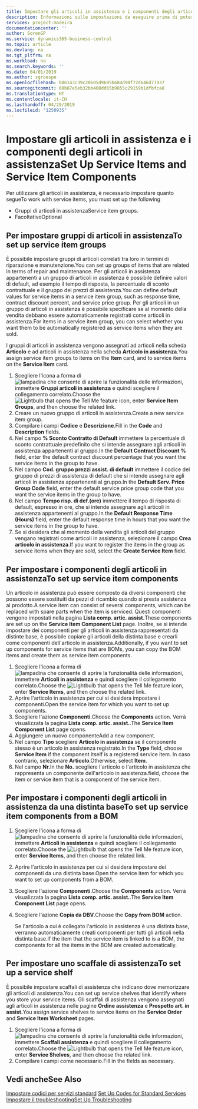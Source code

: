 ```yaml
---
title: Impostare gli articoli in assistenza e i componenti degli articoli in assistenza | Documenti Microsoft
description: Informazioni sulle impostazioni da eseguire prima di poter utilizzare gli articoli di assistenza, inclusi i valori di default, ad esempio il tempo di risposta, la percentuale di sconto contrattuale e il gruppo dei prezzi di assistenza.
services: project-madeira
documentationcenter: ''
author: SorenGP
ms.service: dynamics365-business-central
ms.topic: article
ms.devlang: na
ms.tgt_pltfrm: na
ms.workload: na
ms.search.keywords: ''
ms.date: 04/01/2019
ms.author: sgroespe
ms.openlocfilehash: b86143c39c20605d9695b684d90f72d646d77937
ms.sourcegitcommit: 60b87e5eb32bb408dd65b9855c29159b1dfbfca8
ms.translationtype: HT
ms.contentlocale: it-CH
ms.lasthandoff: 04/29/2019
ms.locfileid: "1250935"
---
```

# <a name="set-up-service-items-and-service-item-components"></a><span data-ttu-id="ba156-103">Impostare gli articoli in assistenza e i componenti degli articoli in assistenza</span><span class="sxs-lookup"><span data-stu-id="ba156-103">Set Up Service Items and Service Item Components</span></span>
<span data-ttu-id="ba156-104">Per utilizzare gli articoli in assistenza, è necessario impostare quanto segue</span><span class="sxs-lookup"><span data-stu-id="ba156-104">To work with service items, you must set up the following</span></span>

* <span data-ttu-id="ba156-105">Gruppi di articoli in assistenza</span><span class="sxs-lookup"><span data-stu-id="ba156-105">Service item groups.</span></span>
* <span data-ttu-id="ba156-106">Facoltativo</span><span class="sxs-lookup"><span data-stu-id="ba156-106">Optional</span></span>

## <a name="to-set-up-service-item-groups"></a><span data-ttu-id="ba156-107">Per impostare gruppi di articoli in assistenza</span><span class="sxs-lookup"><span data-stu-id="ba156-107">To set up service item groups</span></span>
<span data-ttu-id="ba156-108">È possibile impostare gruppi di articoli correlati tra loro in termini di riparazione e manutenzione.</span><span class="sxs-lookup"><span data-stu-id="ba156-108">You can set up groups of items that are related in terms of repair and maintenance.</span></span> <span data-ttu-id="ba156-109">Per gli articoli in assistenza appartenenti a un gruppo di articoli in assistenza è possibile definire valori di default, ad esempio il tempo di risposta, la percentuale di sconto contrattuale e il gruppo dei prezzi di assistenza.</span><span class="sxs-lookup"><span data-stu-id="ba156-109">You can define default values for service items in a service item group, such as response time, contract discount percent, and service price group.</span></span> <span data-ttu-id="ba156-110">Per gli articoli in un gruppo di articoli in assistenza è possibile specificare se al momento della vendita debbano essere automaticamente registrati come articoli in assistenza.</span><span class="sxs-lookup"><span data-stu-id="ba156-110">For items in a service item group, you can select whether you want them to be automatically registered as service items when they are sold.</span></span>  

<span data-ttu-id="ba156-111">I gruppi di articoli in assistenza vengono assegnati ad articoli nella scheda **Articolo** e ad articoli in assistenza nella scheda **Articolo in assistenza**.</span><span class="sxs-lookup"><span data-stu-id="ba156-111">You assign service item groups to items on the **Item** card, and to service items on the **Service Item** card.</span></span>  

1. <span data-ttu-id="ba156-112">Scegliere l'icona a forma di ![lampadina che consente di aprire la funzionalità delle informazioni](media/ui-search/search_small.png "Informazioni sull'operazione che si desidera eseguire"), immettere **Gruppi articoli in assistenza** e quindi scegliere il collegamento correlato.</span><span class="sxs-lookup"><span data-stu-id="ba156-112">Choose the ![Lightbulb that opens the Tell Me feature](media/ui-search/search_small.png "Tell me what you want to do") icon, enter **Service Item Groups**, and then choose the related link.</span></span>  
2. <span data-ttu-id="ba156-113">Creare un nuovo gruppo di articoli in assistenza.</span><span class="sxs-lookup"><span data-stu-id="ba156-113">Create a new service item group.</span></span>  
3. <span data-ttu-id="ba156-114">Compilare i campi **Codice** e **Descrizione**.</span><span class="sxs-lookup"><span data-stu-id="ba156-114">Fill in the **Code** and **Description** fields.</span></span>  
4. <span data-ttu-id="ba156-115">Nel campo **% Sconto Contratto di Default** immettere la percentuale di sconto contrattuale predefinito che si intende assegnare agli articoli in assistenza appartenenti al gruppo.</span><span class="sxs-lookup"><span data-stu-id="ba156-115">In the **Default Contract Discount %** field, enter the default contract discount percentage that you want the service items in the group to have.</span></span>  
5. <span data-ttu-id="ba156-116">Nel campo **Cod. gruppo prezzi assist. di default** immettere il codice del gruppo di prezzi di assistenza di default che si intende assegnare agli articoli in assistenza appartenenti al gruppo.</span><span class="sxs-lookup"><span data-stu-id="ba156-116">In the **Default Serv. Price Group Code** field, enter the default service price group code that you want the service items in the group to have.</span></span>  
6. <span data-ttu-id="ba156-117">Nel campo **Tempo risp. di def.(ore)** immettere il tempo di risposta di default, espresso in ore, che si intende assegnare agli articoli in assistenza appartenenti al gruppo.</span><span class="sxs-lookup"><span data-stu-id="ba156-117">In the **Default Response Time (Hours)** field, enter the default response time in hours that you want the service items in the group to have.</span></span>  
7. <span data-ttu-id="ba156-118">Se si desidera che al momento della vendita gli articoli del gruppo vengano registrati come articoli in assistenza, selezionare il campo **Crea articolo in assistenza**.</span><span class="sxs-lookup"><span data-stu-id="ba156-118">If you want to register the items in the group as service items when they are sold, select the **Create Service Item** field.</span></span>  

## <a name="to-set-up-service-item-components"></a><span data-ttu-id="ba156-119">Per impostare i componenti degli articoli in assistenza</span><span class="sxs-lookup"><span data-stu-id="ba156-119">To set up service item components</span></span>
<span data-ttu-id="ba156-120">Un articolo in assistenza può essere composto da diversi componenti che possono essere sostituiti da pezzi di ricambio quando si presta assistenza al prodotto.</span><span class="sxs-lookup"><span data-stu-id="ba156-120">A service item can consist of several components, which can be replaced with spare parts when the item is serviced.</span></span> <span data-ttu-id="ba156-121">Questi componenti vengono impostati nella pagina **Lista comp. artic. assist.**</span><span class="sxs-lookup"><span data-stu-id="ba156-121">These components are set up on the **Service Item Component List** page.</span></span> <span data-ttu-id="ba156-122">Inoltre, se si intende impostare dei componenti per gli articoli in assistenza rappresentati da distinte base, è possibile copiare gli articoli della distinta base e crearli come componenti dell'articolo in assistenza.</span><span class="sxs-lookup"><span data-stu-id="ba156-122">Additionally, if you want to set up components for service items that are BOMs, you can copy the BOM items and create them as service item components.</span></span>

1. <span data-ttu-id="ba156-123">Scegliere l'icona a forma di ![lampadina che consente di aprire la funzionalità delle informazioni](media/ui-search/search_small.png "Informazioni sull'operazione che si desidera eseguire"), immettere **Articoli in assistenza** e quindi scegliere il collegamento correlato.</span><span class="sxs-lookup"><span data-stu-id="ba156-123">Choose the ![Lightbulb that opens the Tell Me feature](media/ui-search/search_small.png "Tell me what you want to do") icon, enter **Service Items**, and then choose the related link.</span></span>
2. <span data-ttu-id="ba156-124">Aprire l'articolo in assistenza per cui si desidera impostare i componenti.</span><span class="sxs-lookup"><span data-stu-id="ba156-124">Open the service item for which you want to set up components.</span></span>  
3. <span data-ttu-id="ba156-125">Scegliere l'azione **Componenti**.</span><span class="sxs-lookup"><span data-stu-id="ba156-125">Choose the **Components** action.</span></span> <span data-ttu-id="ba156-126">Verrà visualizzata la pagina **Lista comp. artic. assist.**.</span><span class="sxs-lookup"><span data-stu-id="ba156-126">The **Service Item Component List** page opens.</span></span>  
4. <span data-ttu-id="ba156-127">Aggiungere un nuovo componente</span><span class="sxs-lookup"><span data-stu-id="ba156-127">Add a new component.</span></span>  
5. <span data-ttu-id="ba156-128">Nel campo **Tipo** scegliere **Articolo in assistenza** se il componente stesso è un articolo in assistenza registrato.</span><span class="sxs-lookup"><span data-stu-id="ba156-128">In the **Type** field, choose **Service Item** if the component itself is a registered service item.</span></span> <span data-ttu-id="ba156-129">In caso contrario, selezionare **Articolo**.</span><span class="sxs-lookup"><span data-stu-id="ba156-129">Otherwise, select **Item**.</span></span>  
6. <span data-ttu-id="ba156-130">Nel campo **Nr.**</span><span class="sxs-lookup"><span data-stu-id="ba156-130">In the **No.**</span></span> <span data-ttu-id="ba156-131">scegliere l'articolo o l'articolo in assistenza che rappresenta un componente dell'articolo in assistenza.</span><span class="sxs-lookup"><span data-stu-id="ba156-131">field, choose the item or service item that is a component of the service item.</span></span>  

## <a name="to-set-up-service-item-components-from-a-bom"></a><span data-ttu-id="ba156-132">Per impostare i componenti degli articoli in assistenza da una distinta base</span><span class="sxs-lookup"><span data-stu-id="ba156-132">To set up service item components from a BOM</span></span>
1.  <span data-ttu-id="ba156-133">Scegliere l'icona a forma di ![lampadina che consente di aprire la funzionalità delle informazioni](media/ui-search/search_small.png "Informazioni sull'operazione che si desidera eseguire"), immettere **Articoli in assistenza** e quindi scegliere il collegamento correlato.</span><span class="sxs-lookup"><span data-stu-id="ba156-133">Choose the ![Lightbulb that opens the Tell Me feature](media/ui-search/search_small.png "Tell me what you want to do") icon, enter **Service Items**, and then choose the related link.</span></span>  
2. <span data-ttu-id="ba156-134">Aprire l'articolo in assistenza per cui si desidera impostare dei componenti da una distinta base.</span><span class="sxs-lookup"><span data-stu-id="ba156-134">Open the service item for which you want to set up components from a BOM.</span></span>  
3. <span data-ttu-id="ba156-135">Scegliere l'azione **Componenti**.</span><span class="sxs-lookup"><span data-stu-id="ba156-135">Choose the **Components** action.</span></span> <span data-ttu-id="ba156-136">Verrà visualizzata la pagina **Lista comp. artic. assist.**.</span><span class="sxs-lookup"><span data-stu-id="ba156-136">The **Service Item Component List** page opens.</span></span>  
4. <span data-ttu-id="ba156-137">Scegliere l'azione **Copia da DBV**.</span><span class="sxs-lookup"><span data-stu-id="ba156-137">Choose the **Copy from BOM** action.</span></span>  

    <span data-ttu-id="ba156-138">Se l'articolo a cui è collegato l'articolo in assistenza è una distinta base, verranno automaticamente creati componenti per tutti gli articoli nella distinta base.</span><span class="sxs-lookup"><span data-stu-id="ba156-138">If the item that the service item is linked to is a BOM, the components for all the items in the BOM are created automatically.</span></span>  

## <a name="to-set-up-a-service-shelf"></a><span data-ttu-id="ba156-139">Per impostare uno scaffale di assistenza</span><span class="sxs-lookup"><span data-stu-id="ba156-139">To set up a service shelf</span></span>
<span data-ttu-id="ba156-140">È possibile impostare scaffali di assistenza che indicano dove memorizzare gli articoli di assistenza.</span><span class="sxs-lookup"><span data-stu-id="ba156-140">You can set up service shelves that identify where you store your service items.</span></span> <span data-ttu-id="ba156-141">Gli scaffali di assistenza vengono assegnati agli articoli in assistenza nelle pagine **Ordine assistenza** e **Prospetto art. in assist.**</span><span class="sxs-lookup"><span data-stu-id="ba156-141">You assign service shelves to service items on the **Service Order** and **Service Item Worksheet** pages.</span></span>  

1. <span data-ttu-id="ba156-142">Scegliere l'icona a forma di ![lampadina che consente di aprire la funzionalità delle informazioni](media/ui-search/search_small.png "Informazioni sull'operazione che si desidera eseguire"), immettere **Scaffali assistenza** e quindi scegliere il collegamento correlato.</span><span class="sxs-lookup"><span data-stu-id="ba156-142">Choose the ![Lightbulb that opens the Tell Me feature](media/ui-search/search_small.png "Tell me what you want to do") icon, enter **Service Shelves**, and then choose the related link.</span></span>
2. <span data-ttu-id="ba156-143">Compilare i campi come necessario.</span><span class="sxs-lookup"><span data-stu-id="ba156-143">Fill in the fields as necessary.</span></span>

## <a name="see-also"></a><span data-ttu-id="ba156-144">Vedi anche</span><span class="sxs-lookup"><span data-stu-id="ba156-144">See Also</span></span>
<span data-ttu-id="ba156-145">[Impostare codici per servizi standard](service-how-setup-service-coding.md) </span><span class="sxs-lookup"><span data-stu-id="ba156-145">[Set Up Codes for Standard Services](service-how-setup-service-coding.md) </span></span>  
[<span data-ttu-id="ba156-146">Impostare il troubleshooting</span><span class="sxs-lookup"><span data-stu-id="ba156-146">Set Up Troubleshooting</span></span>](service-how-setup-troubleshooting.md)

